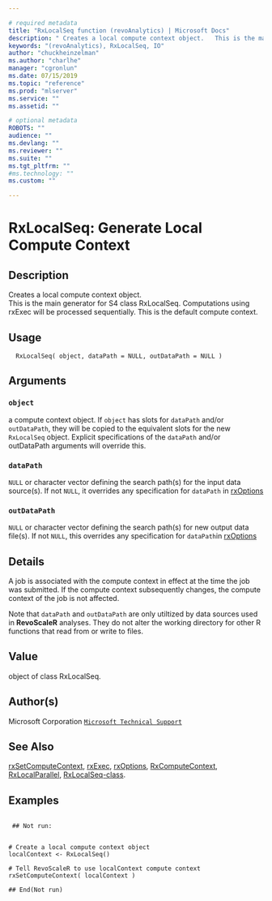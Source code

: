 ```yaml
--- 

# required metadata 
title: "RxLocalSeq function (revoAnalytics) | Microsoft Docs" 
description: " Creates a local compute context object.   This is the main generator for S4 class RxLocalSeq. Computations using rxExec will be processed sequentially. This is the default compute context. " 
keywords: "(revoAnalytics), RxLocalSeq, IO" 
author: "chuckheinzelman"
ms.author: "charlhe" 
manager: "cgronlun" 
ms.date: 07/15/2019 
ms.topic: "reference" 
ms.prod: "mlserver" 
ms.service: "" 
ms.assetid: "" 

# optional metadata 
ROBOTS: "" 
audience: "" 
ms.devlang: "" 
ms.reviewer: "" 
ms.suite: "" 
ms.tgt_pltfrm: "" 
#ms.technology: "" 
ms.custom: "" 

--- 
```



 # RxLocalSeq: Generate Local Compute Context 
 ## Description

Creates a local compute context object.  
This is the main generator for S4 class RxLocalSeq. Computations using rxExec
will be processed sequentially. This is the default compute context.


 ## Usage

```   
  RxLocalSeq( object, dataPath = NULL, outDataPath = NULL )

```


 ## Arguments



 ### `object`
 a compute context object. If `object` has slots for   `dataPath` and/or `outDataPath`, they will be copied to the  equivalent slots for the new `RxLocalSeq` object. Explicit specifications  of the `dataPath` and/or outDataPath arguments will override this.  


 ### `dataPath`
 `NULL` or character vector defining the search path(s) for the input data source(s). If not `NULL`, it overrides any specification for `dataPath` in [rxOptions](rxOptions.md) 


 ### `outDataPath`
 `NULL` or character vector defining the search path(s) for  new output data file(s).  If not `NULL`, this overrides any specification for `dataPath`in [rxOptions](rxOptions.md)  




 ## Details

A job is associated with the compute context in effect at the time the job
was submitted. If the compute context subsequently changes, the compute context of the
job is not affected.

Note that `dataPath` and `outDataPath` are only utiltized by
data sources used in **RevoScaleR** analyses. They do not alter the
working directory for other R functions that read from or write to files.



 ## Value

object of class RxLocalSeq.


 ## Author(s)
 Microsoft Corporation [`Microsoft Technical Support`](https://go.microsoft.com/fwlink/?LinkID=698556&clcid=0x409)


 ## See Also

[rxSetComputeContext](rxSetComputeContext.md),
[rxExec](rxExec.md),
[rxOptions](rxOptions.md),
[RxComputeContext](RxComputeContext.md),
[RxLocalParallel](RxLocalParallel.md),
[RxLocalSeq-class](RxLocalSeq-class.md).


 ## Examples

 ```

  ## Not run:


# Create a local compute context object  
localContext <- RxLocalSeq()

# Tell RevoScaleR to use localContext compute context
rxSetComputeContext( localContext )

 ## End(Not run) 
```



